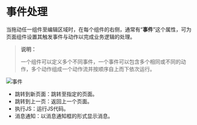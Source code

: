 # 事件处理

当拖动任一组件至编辑区域时，在每个组件的右侧，通常有“**事件**”这个属性，可为页面组件设置其触发事件与动作以完成业务逻辑的处理。
  
> **说明：**
>
> 一个组件可以定义多个不同事件，一个事件可以包含多个相同或不同的动作，多个动作组成一个动作流并按顺序自上而下依次运行。

![事件](https://docimages.blob.core.chinacloudapi.cn/images/Kris/event.jpg)

- 跳转到新页面：跳转至指定的页面。
- 跳转到上一页：返回上一个页面。
- 执行JS：运行JS代码。
- 消息通知：以消息通知框的形式显示消息。
